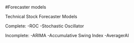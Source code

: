#Forecaster models

Technical Stock Forecaster Models

Complete:
-ROC
-Stochastic Oscillator

Incomplete:
-ARIMA
-Accumulative Swing Index
-AveragerAI

